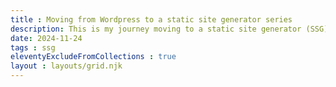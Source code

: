 ```yaml
---
title : Moving from Wordpress to a static site generator series
description: This is my journey moving to a static site generator (SSG) from a self-hosted Wordpress site with a theme that I didn't update for 10 years, and content that hadn't been updated in three years.
date: 2024-11-24
tags : ssg
eleventyExcludeFromCollections : true
layout : layouts/grid.njk
---
```

